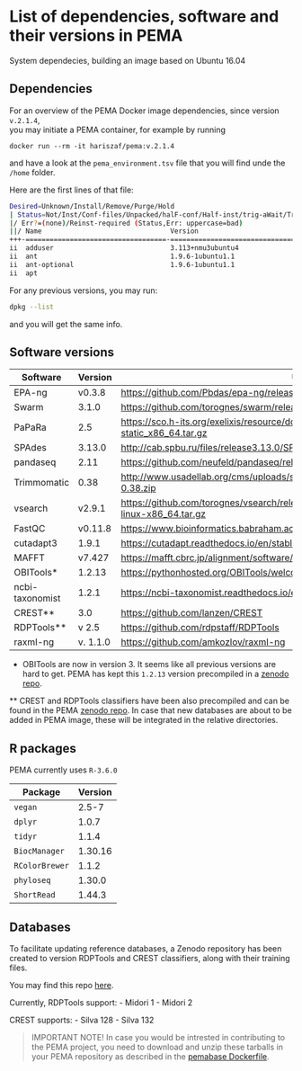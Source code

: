 # List of dependencies, software and their versions in PEMA 

System dependecies, building an image based on Ubuntu 16.04


## Dependencies

For an overview of the PEMA Docker image dependencies, since version `v.2.1.4`,  
you may initiate a PEMA container, for example by running 
```
docker run --rm -it hariszaf/pema:v.2.1.4
```
and have a look at the `pema_environment.tsv` file that you will find unde the `/home` folder. 

Here are the first lines of that file:
```bash
Desired=Unknown/Install/Remove/Purge/Hold
| Status=Not/Inst/Conf-files/Unpacked/halF-conf/Half-inst/trig-aWait/Trig-pend
|/ Err?=(none)/Reinst-required (Status,Err: uppercase=bad)
||/ Name                                Version                               Architecture Description
+++-===================================-=====================================-============-===============================================================================
ii  adduser                             3.113+nmu3ubuntu4                     all          add and remove users and groups
ii  ant                                 1.9.6-1ubuntu1.1                      all          Java based build tool like make
ii  ant-optional                        1.9.6-1ubuntu1.1                      all          Java based build tool like make - optional libraries
ii  apt           
```

For any previous versions, you may run:
```bash
dpkg --list
```

and you will get the same info. 

## Software versions

| Software       | Version | Url                                                                                            |
|----------------|---------|------------------------------------------------------------------------------------------------|
| EPA-ng         | v0.3.8  | https://github.com/Pbdas/epa-ng/releases/tag/v0.3.8                                            |
| Swarm          | 3.1.0   | https://github.com/torognes/swarm/releases/tag/v3.1.0                                          |
| PaPaRa         | 2.5     | https://sco.h-its.org/exelixis/resource/download/software/papara_nt-2.5-static_x86_64.tar.gz   |
| SPAdes         | 3.13.0  | http://cab.spbu.ru/files/release3.13.0/SPAdes-3.13.0-Linux.tar.gz                              |
| pandaseq       | 2.11    | https://github.com/neufeld/pandaseq/releases/tag/v2.11                                         |
| Trimmomatic    | 0.38    | http://www.usadellab.org/cms/uploads/supplementary/Trimmomatic/Trimmomatic-0.38.zip            |
| vsearch        | v2.9.1  | https://github.com/torognes/vsearch/releases/download/v2.9.1/vsearch-2.9.1-linux-x86_64.tar.gz |
| FastQC         | v0.11.8 | https://www.bioinformatics.babraham.ac.uk/projects/fastqc/fastqc_v0.11.8.zip                   |
| cutadapt3      | 1.9.1   | https://cutadapt.readthedocs.io/en/stable/                                                     |
| MAFFT          | v7.427  | https://mafft.cbrc.jp/alignment/software/                                                      |
| OBITools*      | 1.2.13  | https://pythonhosted.org/OBITools/welcome.html                                                 |
| ncbi-taxonomist| 1.2.1   | https://ncbi-taxonomist.readthedocs.io/en/latest/index.html                                    | 
| CREST**        | 3.0     | https://github.com/lanzen/CREST                                                                |
| RDPTools**     | v 2.5   | https://github.com/rdpstaff/RDPTools                                                           |
| raxml-ng       | v. 1.1.0| https://github.com/amkozlov/raxml-ng                                                           |

* OBITools are now in version 3. It seems like all previous versions are hard to get. PEMA has kept this `1.2.13` version 
precompiled in a [zenodo repo](https://zenodo.org/record/5745272#.YaefgnvP0UE).

** CREST and RDPTools classifiers have been also precompiled and can be found in the PEMA [zenodo repo](https://zenodo.org/record/5745272#.YaefgnvP0UE).
   In case that new databases are about to be added in PEMA image, these will be integrated in the relative directories. 


## R packages

PEMA currently uses `R-3.6.0`

| Package        | Version |
|----------------|---------|
| `vegan`        |  2.5-7  |
| `dplyr`        |  1.0.7  |
| `tidyr`        |  1.1.4  |
| `BiocManager`  | 1.30.16 |
| `RColorBrewer` | 1.1.2   |
| `phyloseq`     | 1.30.0  |
| `ShortRead`    | 1.44.3  |


## Databases 

To facilitate updating reference databases, a Zenodo repository has been 
created to version RDPTools and CREST classifiers, along with their training 
files. 

You may find this repo [here]().

Currently, RDPTools support: 
    - Midori 1
    - Midori 2

CREST supports: 
    - Silva 128
    - Silva 132
    <!-- - [Silva 138](https://www.arb-silva.de/no_cache/download/archive/release_138_1/Exports/) [Integrated in 2021 Dec]: 119,525 unique taxa out of 510,508 (SSURef_NR99_tax_silva_full_align_trunc.fasta.gz)
    - [PR2 v.4.14.0](https://github.com/pr2database/pr2database/releases/tag/v4.14.0) [Integrated in 2021 Dec]:  -->

> IMPORTANT NOTE! In case you would be intrested in contributing to the PEMA 
    project, you need to download and unzip these tarballs in your PEMA repository
    as described in the [pemabase Dockerfile](https://zenodo.org/record/5734317#.YaTg4HvP1hE).

